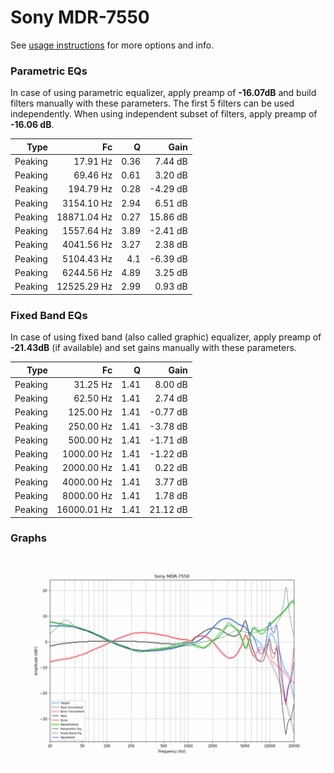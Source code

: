 # Sony MDR-7550
See [usage instructions](https://github.com/jaakkopasanen/AutoEq#usage) for more options and info.

### Parametric EQs
In case of using parametric equalizer, apply preamp of **-16.07dB** and build filters manually
with these parameters. The first 5 filters can be used independently.
When using independent subset of filters, apply preamp of **-16.06 dB**.

| Type    | Fc          |    Q | Gain     |
|--------:|------------:|-----:|---------:|
| Peaking | 17.91 Hz    | 0.36 | 7.44 dB  |
| Peaking | 69.46 Hz    | 0.61 | 3.20 dB  |
| Peaking | 194.79 Hz   | 0.28 | -4.29 dB |
| Peaking | 3154.10 Hz  | 2.94 | 6.51 dB  |
| Peaking | 18871.04 Hz | 0.27 | 15.86 dB |
| Peaking | 1557.64 Hz  | 3.89 | -2.41 dB |
| Peaking | 4041.56 Hz  | 3.27 | 2.38 dB  |
| Peaking | 5104.43 Hz  | 4.1  | -6.39 dB |
| Peaking | 6244.56 Hz  | 4.89 | 3.25 dB  |
| Peaking | 12525.29 Hz | 2.99 | 0.93 dB  |

### Fixed Band EQs
In case of using fixed band (also called graphic) equalizer, apply preamp of **-21.43dB**
(if available) and set gains manually with these parameters.

| Type    | Fc          |    Q | Gain     |
|--------:|------------:|-----:|---------:|
| Peaking | 31.25 Hz    | 1.41 | 8.00 dB  |
| Peaking | 62.50 Hz    | 1.41 | 2.74 dB  |
| Peaking | 125.00 Hz   | 1.41 | -0.77 dB |
| Peaking | 250.00 Hz   | 1.41 | -3.78 dB |
| Peaking | 500.00 Hz   | 1.41 | -1.71 dB |
| Peaking | 1000.00 Hz  | 1.41 | -1.22 dB |
| Peaking | 2000.00 Hz  | 1.41 | 0.22 dB  |
| Peaking | 4000.00 Hz  | 1.41 | 3.77 dB  |
| Peaking | 8000.00 Hz  | 1.41 | 1.78 dB  |
| Peaking | 16000.01 Hz | 1.41 | 21.12 dB |

### Graphs
![](./Sony%20MDR-7550.png)